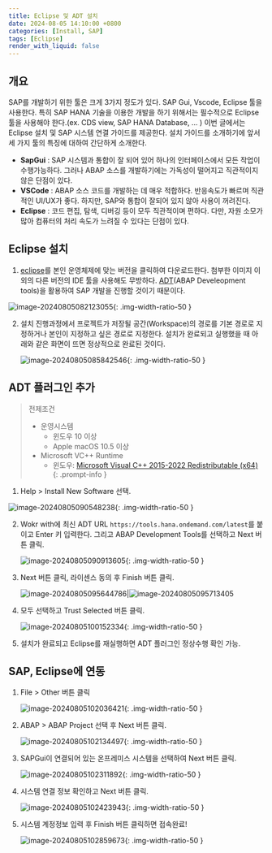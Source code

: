 ```yaml
---
title: Eclipse 및 ADT 설치
date: 2024-08-05 14:10:00 +0800
categories: [Install, SAP]
tags: [Eclipse]
render_with_liquid: false
---
```


## 개요

SAP를 개발하기 위한 툴은 크게 3가지 정도가 있다. SAP Gui, Vscode, Eclipse 툴을 사용한다. 특히 SAP HANA 기술을 이용한 개발을 하기 위해서는 필수적으로 Eclipse 툴을 사용해야 한다.(ex. CDS view, SAP HANA Database, ... ) 이번 글에서는 Eclipse 설치 및 SAP 시스템 연결 가이드를 제공한다. 설치 가이드를 소개하기에 앞서 세 가지 툴의 특징에 대하여 간단하게 소개한다.

- **SapGui** : SAP 시스템과 통합이 잘 되어 있어 하나의 인터페이스에서 모든 작업이 수행가능하다. 그러나 ABAP 소스를 개발하기에는 가독성이 떨어지고 직관적이지 않은 단점이 있다.
- **VSCode** : ABAP 소스 코드를 개발하는 데 매우 적합하다. 반응속도가 빠르며 직관적인 UI/UX가 좋다. 하지만, SAP와 통합이 잘되어 있지 않아 사용이 꺼려진다.
- **Eclipse** : 코드 편집, 탐색, 디버깅 등이 모두 직관적이며 편하다. 다만, 자원 소모가 많아 컴퓨터의 처리 속도가 느려질 수 있다는 단점이 있다.

## Eclipse 설치

1. [eclipse](https://www.eclipse.org/downloads/packages/)를 본인 운영체제에 맞는 버전을 클릭하여 다운로드한다. 첨부한 이미지 이외의 다른 버전의 IDE 툴을 사용해도 무방하다. [ADT](https://tools.eu1.hana.ondemand.com/)(ABAP Develeopment tools)을 활용하여 SAP 개발을 진행할 것이기 때문이다.

![image-20240805082123055](../images/2024-08-04-install-eclipse/image-20240805082123055.png){: .img-width-ratio-50 }

2. 설치 진행과정에서 프로젝트가 저장될 공간(Workspace)의 경로를 기본 경로로 지정하거나 본인이 지정하고 싶은 경로로 지정한다. 설치가 완료되고 실행했을 때 아래와 같은 화면이 뜨면 정상적으로 완료된 것이다.

   ![image-20240805085842546](../images/2024-08-04-install-eclipse/image-20240805085842546.png){: .img-width-ratio-50 }

## ADT 플러그인 추가

> 전제조건
> - 운영시스템
>   - 윈도우 10 이상
>   - Apple macOS 10.5 이상
> - Microsoft VC++ Runtime
>   - 윈도우: [Microsoft Visual C++ 2015-2022 Redistributable (x64)](https://learn.microsoft.com/en-US/cpp/windows/latest-supported-vc-redist?view=msvc-170#visual-studio-2015-2017-2019-and-2022)
  {: .prompt-info }

1. Help > Install New Software 선택.

![image-20240805090548238](../images/2024-08-04-install-eclipse/image-20240805090548238.png){: .img-width-ratio-50 }

2. Wokr with에 최신 ADT URL `https://tools.hana.ondemand.com/latest`를 붙이고 Enter 키 입력한다. 그리고 ABAP Development Tools를 선택하고 Next 버튼 클릭.

   ![image-20240805090913605](../images/2024-08-04-install-eclipse/image-20240805090913605.png){: .img-width-ratio-50 }

3. Next 버튼 클릭, 라이센스 동의 후 Finish 버튼 클릭.

   ![image-20240805095644786](../images/2024-08-04-install-eclipse/image-20240805095644786.png)|![image-20240805095713405](../images/2024-08-04-install-eclipse/image-20240805095713405.png)
   
4. 모두 선택하고 Trust Selected 버튼 클릭.

   ![image-20240805100152334](../images/2024-08-04-install-eclipse/image-20240805100152334.png){: .img-width-ratio-50 }
5. 설치가 완료되고 Eclipse를 재실행하면 ADT 플러그인 정상수행 확인 가능.

## SAP, Eclipse에 연동
1. File > Other 버튼 클릭

   ![image-20240805102036421](../images/2024-08-04-install-eclipse/image-20240805102036421.png){: .img-width-ratio-50 }

2. ABAP > ABAP Project 선택 후 Next 버튼 클릭.

   ![image-20240805102134497](../images/2024-08-04-install-eclipse/image-20240805102134497.png){: .img-width-ratio-50 }

3. SAPGui이 연결되어 있는 온프레미스 시스템을 선택하여 Next 버튼 클릭.

   ![image-20240805102311892](../images/2024-08-04-install-eclipse/image-20240805102311892.png){: .img-width-ratio-50 }

4. 시스템 연결 정보 확인하고 Next 버튼 클릭.

   ![image-20240805102423943](../images/2024-08-04-install-eclipse/image-20240805102423943.png){: .img-width-ratio-50 }

5. 시스템 계정정보 입력 후 Finish 버튼 클릭하면 접속완료!

   ![image-20240805102859673](../images/2024-08-04-install-eclipse/image-20240805102859673.png){: .img-width-ratio-50 }
